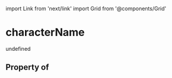 import Link from 'next/link'
import Grid from '@components/Grid'

# characterName

undefined

## Property of



